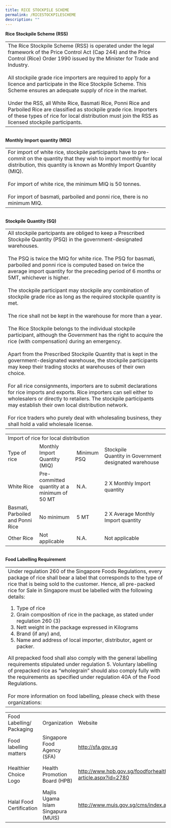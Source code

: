 ```yaml
---
title: RICE STOCKPILE SCHEME
permalink: /RICESTOCKPILESCHEME
description: ""
---
```

<strong>Rice Stockpile Scheme (RSS)</strong>

<table cellspacing="0" cellpadding="10">
	<tbody>
		<tr>
			<td>The Rice Stockpile Scheme (RSS) is operated under the legal framework of the Price Control Act (Cap 244) and the Price Control (Rice) Order 1990 issued by the Minister for Trade and Industry.<br>
			<br>
			All stockpile grade rice importers are required&nbsp;to apply for a licence and&nbsp;participate in the Rice Stockpile Scheme. This Scheme ensures an adequate supply of rice in the market.<br>
			<br>
			Under the RSS, all White Rice, Basmati Rice, Ponni Rice and Parboiled Rice are classified as stockpile grade rice. Importers of these types of rice for local distribution must join the RSS as licensed stockpile participants.</td>
		</tr>
	</tbody>
</table><br>
<strong>Monthly Import quantity (MIQ)</strong>

<table cellspacing="0" cellpadding="10">
	<tbody>
<tr>
			<td>For import of white rice, stockpile participants have to pre-commit on the quantity that they wish to import monthly for local distribution, this quantity is known as Monthly Import Quantity (MIQ).<br>
			<br>
			For import of white rice, the minimum MIQ is 50 tonnes.<br>
			<br>
			For import of basmati, parboiled and ponni rice, there is no minimum MIQ.</td>
		</tr>
	</tbody>
</table><br>
<strong>Stockpile Quantity (SQ)</strong>
<table cellspacing="0" cellpadding="10">
	<tbody>
<tr>
			<td>All stockpile partcipants are obliged to keep a Prescribed Stockpile Quantity (PSQ) in the government-designated warehouses. <br>
			<br>
			The PSQ is twice the MIQ for white rice.  The PSQ for basmati, parboiled and ponni rice is computed based on twice the average import quantity for the preceding period of 6 months or 5MT, whichever is higher.<br>
			<br>
			The stockpile participant may stockpile any combination of stockpile grade rice as long as the required stockpile quantity is met.<br><br>
			The rice shall not be kept in the warehouse for more than a year.<br><br>
			The Rice Stockpile belongs to the individual stockpile participant, although the Government has the right to acquire the rice (with compensation) during an emergency.<br><br>
			Apart from the Prescribed Stockpile Quantity that is kept in the government-designated warehouse, the stockpile participants may keep their trading stocks at warehouses of their own choice.<br><br>
			For all rice consignments, importers are to submit declarations for rice imports and exports. Rice importers can sell either to wholesalers or directly to retailers. The stockpile participants may establish their own local distribution network.<br><br>
			For rice traders who purely deal with wholesaling business, they shall hold a valid wholesale license.
			</td>
		</tr>
	</tbody>
</table>
	
<table border="0" cellpadding="10" cellspacing="0">
  <thead>
  </thead>
  <tbody>
    <tr>
      <td colspan="4">Import of rice for local distribution
      </td>
    </tr>
    <tr>
      <td>Type of rice
      </td>
      <td>Monthly Import Quantity (MIQ)
      </td>
      <td>&nbsp;Minimum PSQ
      </td>
      <td>Stockpile Quantity&nbsp;in&nbsp;Government
        <br />
        designated warehouse
      </td>
    </tr>
    <tr>
      <td>White Rice
      </td>
      <td>Pre-committed quantity at a minimum of 50 MT
      </td>
      <td>&nbsp;N.A.
      </td>
      <td>2 X Monthly Import quantity
      </td>
    </tr>
    <tr>
      <td>Basmati, Parboiled and Ponni Rice
      </td>
      <td>No minimum
      </td>
      <td>&nbsp;5 MT
      </td>
      <td>2 X Average Monthly Import quantity
      </td>
    </tr>
    <tr>
      <td>Other Rice
      </td>
      <td>Not applicable
      </td>
      <td>&nbsp;N.A.
      </td>
      <td>Not applicable
      </td>
    </tr>
  </tbody>
</table>
<br>
  <strong>Food Labelling Requirement</strong>
<table cellpadding="10" cellspacing="0">
  <tbody>
    <tr>
      <td>Under regulation 260 of the Singapore Foods Regulations, every package of rice shall bear a label that corresponds to the type of rice that is being sold to the customer. Hence,&nbsp;all pre-packed rice for Sale in Singapore must be labelled with the following details:
        <ol>
          <li>Type of rice</li>
          <li>Grain composition of rice in the package, as stated under regulation 260 (3)</li>
          <li>Nett weight in the package expressed in Kilograms</li>
          <li>Brand (if any) and,</li>
          <li>Name and address of local importer, distributor, agent or packer.</li>
        </ol>
        All prepacked food shall also comply with the general labelling requirements stipulated under regulation 5. Voluntary labelling of prepacked rice as &ldquo;wholegrain&rdquo; should also comply fully with the requirements as specified under regulation 40A of the Food Regulations. 
</br></br>For more information on food labelling, please check with these organizations:
</td></tr></tbody></table>
<table cellspacing="0" cellpadding="10" border="0">
  <thead>
  </thead>
  <tbody>
    <tr>
      <td>Food Labelling/ Packaging
      </td>
      <td>Organization
      </td>
      <td>Website
      </td>
      <td>Contact
      </td>
    </tr>
    <tr>
      <td>Food labelling matters
      </td>
      <td>Singapore Food Agency (SFA)
      </td>
      <td>
        <a href="http://sfa.gov.sg/">http://sfa.gov.sg</a>
      </td>
      <td>6805-2871
      </td>
    </tr>
    <tr>
      <td>Healthier Choice Logo
      </td>
      <td>Health Promotion Board (HPB)
      </td>
      <td><a target="_blank" href="http://www.hpb.gov.sg/foodforhealth/article.aspx?id=2780">http://www.hpb.gov.sg/foodforhealth/
        <br>
        article.aspx?id=2780</a>
      </td>
      <td>6435-3276 /
        <br>
        6435-3683
      </td>
    </tr>
    <tr>
      <td>Halal Food Certification
      </td>
      <td>Majlis Ugama Islam Singapura (MUIS)
      </td>
      <td><a target="_blank" href="http://www.muis.gov.sg/cms/index.aspx">http://www.muis.gov.sg/cms/index.aspx</a>
      </td>
      <td>6359-1199
      </td>
    </tr>
  </tbody>
</table>